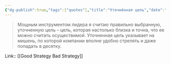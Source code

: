 ```yaml
---
{"dg-publish":true,"tags":["quotes"],"title":"Уточнённая цель","date":"2022-06-26T11:35:53+03:00","modified_at":"2022-07-24T18:52:16+03:00","permalink":"/quotes/202206261135/","dgHomeLink":false,"dgPassFrontmatter":true}
---
```



> Мощным инструментом лидера я считаю правильно выбранную, уточненную цель – цель, которая настолько близка и точна, что ее можно считать осуществимой. Уточненная цель указывает на мишень, по которой компании вполне удобно стрелять и даже попадать в десятку.

Link:: [[Good Strategy Bad Strategy]]
